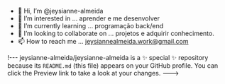 - 👋 Hi, I’m @jeysianne-almeida         
- 👀 I’m interested in ...        aprender e me desenvolver       
- 🌱 I’m currently learning ...     programação back/end
- 💞️ I’m looking to collaborate on ...   projetos e adquirir conhecimento. 
- 📫 How to reach me ...  jeysiannealmeida.work@gmail.com  


!---
jeysianne-almeida/jeysianne-almeida is a ✨ special ✨ repository because its `README.md` (this file) appears on your GitHub profile.
You can click the Preview link to take a look at your changes.
--->
